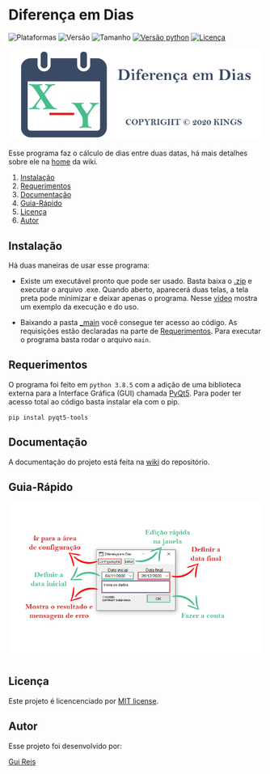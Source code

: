# Diferença em Dias
![Plataformas](https://img.shields.io/badge/plataforma-Windows-lightgrey)
![Versão](https://img.shields.io/badge/version-v1.0.0-orange)
![Tamanho](https://img.shields.io/badge/size-110%20MB-blue)
[![Versão python](https://img.shields.io/badge/python-v3.8.5-blue)](https://www.python.org/downloads/release/python-385/)
[![Licença](https://img.shields.io/badge/license-MIT-brightgreen)](https://github.com/Gui25Reis/DIferenca-de-datas-em-dias/blob/master/LICENSE)


![Imagem](https://github.com/Gui25Reis/DIferenca-de-datas-em-dias/blob/master/arquivos/imagens/_logo/logo.png)

Esse programa faz o cálculo de dias entre duas datas, há mais detalhes sobre ele na [home](https://github.com/Gui25Reis/DIferenca-de-datas-em-dias/wiki) da wiki.

1. [Instalação](#instalação)
2. [Requerimentos](#requerimentos)
4. [Documentação](#documentação)
4. [Guia-Rápido](#guia-rápido)
5. [Licença](#licença)
6. [Autor](#autor)

## Instalação
Há duas maneiras de usar esse programa:
- Existe um executável pronto que pode ser usado. Basta baixa o [.zip](https://github.com/Gui25Reis/DIferenca-de-datas-em-dias/raw/main/arquivos/_executavel.rar) e executar o arquivo .exe. Quando aberto, aparecerá duas telas, a tela preta pode minimizar e deixar apenas o programa. Nesse [vídeo](https://github.com/Gui25Reis/DIferenca-de-datas-em-dias/wiki/Demonstração) mostra um exemplo da execução e do uso.

- Baixando a pasta [_main](https://github.com/Gui25Reis/DIferenca-de-datas-em-dias/tree/master/_main) você consegue ter acesso ao código. As requisições estão declaradas na parte de [Requerimentos](#requerimentos). Para executar o programa basta rodar o arquivo ```main```.

## Requerimentos
O programa foi feito em ```python 3.8.5``` com a adição de uma biblioteca externa para a Interface Gráfica (GUI) chamada [PyQt5](https://pypi.org/project/PyQt5/). Para poder ter acesso total ao código basta instalar ela com o pip.

    pip instal pyqt5-tools

## Documentação
A documentação do projeto está feita na [wiki](https://github.com/Gui25Reis/DIferenca-de-datas-em-dias/wiki) do repositório.

## Guia-Rápido
![tutorial](https://github.com/Gui25Reis/DIferenca-de-datas-em-dias/blob/master/arquivos/_documentacao/guia-rapido/home/home.jpg)

## Licença
Este projeto é licencenciado por [MIT license](https://github.com/Gui25Reis/DIferenca-de-datas-em-dias/blob/master/LICENSE).

## Autor
Esse projeto foi desenvolvido por:

[Gui Reis](https://github.com/Gui25Reis)

